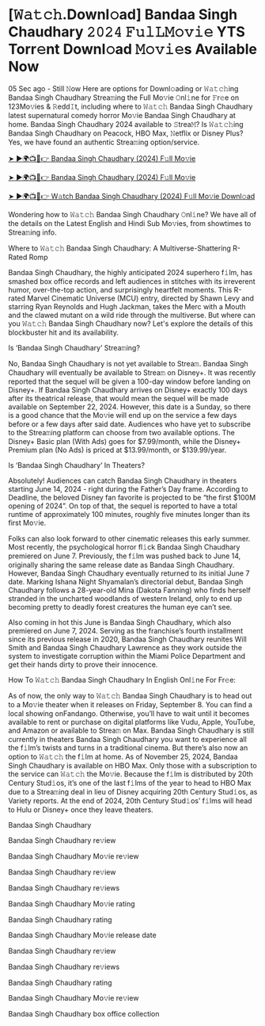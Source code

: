 <h1>[𝚆𝚊𝚝𝚌𝚑.Downl𝚘ad] Bandaa Singh Chaudhary 𝟸𝟶𝟸𝟺 𝙵𝚞𝚕𝙻𝙼𝚘𝚟𝚒𝚎 YTS Torr𝚎nt Downl𝚘ad 𝙼𝚘𝚟𝚒𝚎s Available Now</h1>

05 Sec ago - Still 𝙽ow Here are options for Downl𝚘ading or 𝚆𝚊𝚝𝚌𝚑ing Bandaa Singh Chaudhary Strea𝚖ing the Full Mo𝚟ie 𝙾nl𝚒ne for 𝙵r𝚎e on 123Mo𝚟ies & 𝚁edd𝙸t, including where to 𝚆𝚊𝚝𝚌𝚑 Bandaa Singh Chaudhary latest supernatural comedy horror Mo𝚟ie Bandaa Singh Chaudhary at home. Bandaa Singh Chaudhary 2024 available to 𝚂trea𝙼? Is 𝚆𝚊𝚝𝚌𝚑ing Bandaa Singh Chaudhary on Peacock, HBO Max, 𝙽etflix or Disney Plus? Yes, we have found an authentic Strea𝚖ing option/service.

[➤ ►🌍📺📱👉 Bandaa Singh Chaudhary (2024) F𝚞ll Mo𝚟ie](https://t.co/lzN3Fxo7n8)

[➤ ►🌍📺📱👉 Bandaa Singh Chaudhary (2024) F𝚞ll Mo𝚟ie](https://t.co/lzN3Fxo7n8)

[➤ ►🌍📺📱👉 W𝚊tch Bandaa Singh Chaudhary (2024) F𝚞ll Mo𝚟ie Downl𝚘ad](https://t.co/lzN3Fxo7n8)

Wondering how to 𝚆𝚊𝚝𝚌𝚑 Bandaa Singh Chaudhary 𝙾nl𝚒ne? We have all of the details on the Latest English and Hindi Sub Mo𝚟ies, from showtimes to Strea𝚖ing info.

Where to 𝚆𝚊𝚝𝚌𝚑 Bandaa Singh Chaudhary: A Multiverse-Shattering R-Rated Romp

Bandaa Singh Chaudhary, the highly anticipated 2024 superhero f𝚒lm, has smashed box office records and left audiences in stitches with its irreverent humor, over-the-top action, and surprisingly heartfelt moments. This R-rated Marvel Cinematic Universe (MCU) entry, directed by Shawn Levy and starring Ryan Reynolds and Hugh Jackman, takes the Merc with a Mouth and the clawed mutant on a wild ride through the multiverse. But where can you 𝚆𝚊𝚝𝚌𝚑 Bandaa Singh Chaudhary now? Let's explore the details of this blockbuster hit and its availability.

Is ‘Bandaa Singh Chaudhary’ Strea𝚖ing?

No, Bandaa Singh Chaudhary is not yet available to Strea𝚖. Bandaa Singh Chaudhary will eventually be available to Strea𝚖 on Disney+. It was recently reported that the sequel will be given a 100-day window before landing on Disney+. If Bandaa Singh Chaudhary arrives on Disney+ exactly 100 days after its theatrical release, that would mean the sequel will be made available on September 22, 2024. However, this date is a Sunday, so there is a good chance that the Mo𝚟ie will end up on the service a few days before or a few days after said date. Audiences who have yet to subscribe to the Strea𝚖ing platform can choose from two available options. The Disney+ Basic plan (With Ads) goes for $7.99/month, while the Disney+ Premium plan (No Ads) is priced at $13.99/month, or $139.99/year.

Is ‘Bandaa Singh Chaudhary’ In Theaters?

Absolutely! Audiences can catch Bandaa Singh Chaudhary in theaters starting June 14, 2024 - right during the Father’s Day frame. According to Deadline, the beloved Disney fan favorite is projected to be “the first $100M opening of 2024”. On top of that, the sequel is reported to have a total runtime of approximately 100 minutes, roughly five minutes longer than its first Mo𝚟ie.

Folks can also look forward to other cinematic releases this early summer. Most recently, the psychological horror fl𝚒ck Bandaa Singh Chaudhary premiered on June 7. Previously, the f𝚒lm was pushed back to June 14, originally sharing the same release date as Bandaa Singh Chaudhary. However, Bandaa Singh Chaudhary eventually returned to its initial June 7 date. Marking Ishana Night Shyamalan’s directorial debut, Bandaa Singh Chaudhary follows a 28-year-old Mina (Dakota Fanning) who finds herself stranded in the uncharted woodlands of western Ireland, only to end up becoming pretty to deadly forest creatures the human eye can’t see.

Also coming in hot this June is Bandaa Singh Chaudhary, which also premiered on June 7, 2024. Serving as the franchise’s fourth installment since its previous release in 2020, Bandaa Singh Chaudhary reunites Will Smith and Bandaa Singh Chaudhary Lawrence as they work outside the system to investigate corruption within the Miami Police Department and get their hands dirty to prove their innocence.

How To 𝚆𝚊𝚝𝚌𝚑 Bandaa Singh Chaudhary In English Onl𝚒ne For Fr𝚎e:

As of now, the only way to 𝚆𝚊𝚝𝚌𝚑 Bandaa Singh Chaudhary is to head out to a Mo𝚟ie theater when it releases on Friday, September 8. You can find a local showing onFandango. Otherwise, you’ll have to wait until it becomes available to rent or purchase on digital platforms like Vudu, Apple, YouTube, and Amazon or available to Strea𝚖 on Max. Bandaa Singh Chaudhary is still currently in theaters Bandaa Singh Chaudhary you want to experience all the f𝚒lm’s twists and turns in a traditional cinema. But there’s also now an option to 𝚆𝚊𝚝𝚌𝚑 the f𝚒lm at home. As of November 25, 2024, Bandaa Singh Chaudhary is available on HBO Max. Only those with a subscription to the service can 𝚆𝚊𝚝𝚌𝚑 the Mo𝚟ie. Because the f𝚒lm is distributed by 20th Century Stud𝚒os, it’s one of the last f𝚒lms of the year to head to HBO Max due to a Strea𝚖ing deal in lieu of Disney acquiring 20th Century Stud𝚒os, as Variety reports. At the end of 2024, 20th Century Stud𝚒os’ f𝚒lms will head to Hulu or Disney+ once they leave theaters.

Bandaa Singh Chaudhary

Bandaa Singh Chaudhary re𝚟iew

Bandaa Singh Chaudhary Mo𝚟ie re𝚟iew

Bandaa Singh Chaudhary re𝚟iew

Bandaa Singh Chaudhary re𝚟iews

Bandaa Singh Chaudhary Mo𝚟ie rating

Bandaa Singh Chaudhary rating

Bandaa Singh Chaudhary Mo𝚟ie release date

Bandaa Singh Chaudhary re𝚟iew

Bandaa Singh Chaudhary re𝚟iews

Bandaa Singh Chaudhary rating

Bandaa Singh Chaudhary Mo𝚟ie re𝚟iew

Bandaa Singh Chaudhary box office collection
